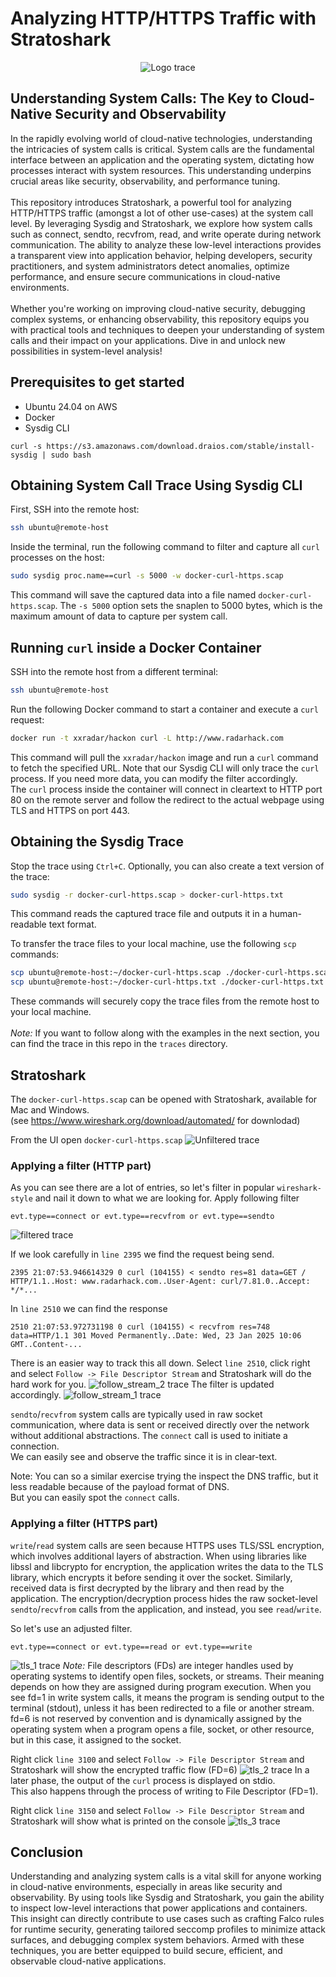 # Analyzing HTTP/HTTPS Traffic with Stratoshark

<p align="center">
  <img src="./images/stratoshark_logo_240.png" alt="Logo trace" title="Logo" />
</p>

##  Understanding System Calls: The Key to Cloud-Native Security and Observability
In the rapidly evolving world of cloud-native technologies, understanding the intricacies of system calls is critical. System calls are the fundamental interface between an application and the operating system, dictating how processes interact with system resources. This understanding underpins crucial areas like security, observability, and performance tuning.<br>
<br>
This repository introduces Stratoshark, a powerful tool for analyzing HTTP/HTTPS traffic (amongst a lot of other use-cases) at the system call level. By leveraging Sysdig and Stratoshark, we explore how system calls such as connect, sendto, recvfrom, read, and write operate during network communication. The ability to analyze these low-level interactions provides a transparent view into application behavior, helping developers, security practitioners, and system administrators detect anomalies, optimize performance, and ensure secure communications in cloud-native environments. <br>
<br>
Whether you're working on improving cloud-native security, debugging complex systems, or enhancing observability, this repository equips you with practical tools and techniques to deepen your understanding of system calls and their impact on your applications. Dive in and unlock new possibilities in system-level analysis!
<br>

## Prerequisites to get started
- Ubuntu 24.04 on AWS
- Docker 
- Sysdig CLI 
```
curl -s https://s3.amazonaws.com/download.draios.com/stable/install-sysdig | sudo bash
```

## Obtaining System Call Trace Using Sysdig CLI

First, SSH into the remote host:
```sh
ssh ubuntu@remote-host
```

Inside the terminal, run the following command to filter and capture all `curl` processes on the host:
```sh
sudo sysdig proc.name==curl -s 5000 -w docker-curl-https.scap
```
This command will save the captured data into a file named `docker-curl-https.scap`. The `-s 5000` option sets the snaplen to 5000 bytes, which is the maximum amount of data to capture per system call.

## Running `curl` inside a Docker Container

SSH into the remote host from a different terminal:
```sh
ssh ubuntu@remote-host
```

Run the following Docker command to start a container and execute a `curl` request:
```sh
docker run -t xxradar/hackon curl -L http://www.radarhack.com
```
This command will pull the `xxradar/hackon` image and run a `curl` command to fetch the specified URL. Note that our Sysdig CLI will only trace the `curl` process. If you need more data, you can modify the filter accordingly. <br>
The `curl` process inside the container will connect in cleartext to HTTP port 80 on the remote server and follow the redirect to the actual webpage using TLS and HTTPS on port 443.

## Obtaining the Sysdig Trace

Stop the trace using `Ctrl+C`. Optionally, you can also create a text version of the trace:
```sh
sudo sysdig -r docker-curl-https.scap > docker-curl-https.txt
```
This command reads the captured trace file and outputs it in a human-readable text format.

To transfer the trace files to your local machine, use the following `scp` commands:
```sh
scp ubuntu@remote-host:~/docker-curl-https.scap ./docker-curl-https.scap
scp ubuntu@remote-host:~/docker-curl-https.txt ./docker-curl-https.txt
```
These commands will securely copy the trace files from the remote host to your local machine.<br>
<br>
*Note:* If you want to follow along with the examples in the next section, you can find the trace in this repo in the `traces` directory.

## Stratoshark
The `docker-curl-https.scap` can be opened with Stratoshark, available for Mac and Windows.<br> 
(see https://www.wireshark.org/download/automated/ for downlodad)


From the UI open `docker-curl-https.scap`
![Unfiltered trace](./images/unfiltered_1.png "Unfiltered traces")



### Applying a filter (HTTP part)
As you can see there are a lot of entries, so let's filter in popular `wireshark-style` and nail it down to what we are looking for.
Apply following filter
```
evt.type==connect or evt.type==recvfrom or evt.type==sendto
```
![filtered trace](./images/filtered.png "Filtered traces")

If we look carefully in `line 2395` we find the request being send.
```
2395 21:07:53.946614329 0 curl (104155) < sendto res=81 data=GET / HTTP/1.1..Host: www.radarhack.com..User-Agent: curl/7.81.0..Accept: */*...
```
In `line 2510` we can find the response
```
2510 21:07:53.972731198 0 curl (104155) < recvfrom res=748 data=HTTP/1.1 301 Moved Permanently..Date: Wed, 23 Jan 2025 10:06 GMT..Content-...
```
There is an easier way to track this all down. Select `line 2510`, click right and select `Follow -> File Descriptor Stream` and Stratoshark will do the hard work for you.
![follow_stream_2 trace](./images/follow_stream_2.png "Filtered traces")
The filter is updated accordingly.
![follow_stream_1 trace](./images/follow_stream_1.png "Filtered traces")

`sendto`/`recvfrom` system calls are typically used in raw socket communication, where data is sent or received directly over the network without additional abstractions. The `connect` call is used to initiate a connection.<br>
We can easily see and observe the traffic since it is in clear-text.

Note: You can so a similar exercise trying the inspect the DNS traffic, but it less readable because of the payload format of DNS. <br>
But you can easily spot the `connect` calls.

### Applying a filter (HTTPS part)
`write`/`read` system calls are seen because HTTPS uses TLS/SSL encryption, which involves additional layers of abstraction. When using libraries like libssl and libcrypto for encryption,  the application writes the data to the TLS library, which encrypts it before sending it over the socket. Similarly, received data is first decrypted by the library and then read by the application.  The encryption/decryption process hides the raw socket-level `sendto`/`recvfrom` calls from the application, and instead, you see `read`/`write`.<br>

So let's use an adjusted filter.
```
evt.type==connect or evt.type==read or evt.type==write
```
![tls_1 trace](./images/tls_1.png "tls_1 traces")
*Note:* File descriptors (FDs) are integer handles used by operating systems to identify open files, sockets, or streams. Their meaning depends on how they are assigned during program execution. When you see fd=1 in write system calls, it means the program is sending output to the terminal (stdout), unless it has been redirected to a file or another stream. fd=6 is not reserved by convention and is dynamically assigned by the operating system when a program opens a file, socket, or other resource, but in this case, it assigned to the socket.<br>

Right click `line 3100` and select `Follow -> File Descriptor Stream` and Stratoshark will show the encrypted traffic flow (FD=6)
![tls_2 trace](./images/tls_2.png "tls_2 traces")
In a later phase, the output of the `curl` process is displayed on stdio.<br>
This also happens through the process of writing to File Descriptor (FD=1).

Right click `line 3150` and select `Follow -> File Descriptor Stream` and Stratoshark will show what is printed on the console
![tls_3 trace](./images/tls_3.png "tls_3 traces")

## Conclusion

Understanding and analyzing system calls is a vital skill for anyone working in cloud-native environments, especially in areas like security and observability. By using tools like Sysdig and Stratoshark, you gain the ability to inspect low-level interactions that power applications and containers. This insight can directly contribute to use cases such as crafting Falco rules for runtime security, generating tailored seccomp profiles to minimize attack surfaces, and debugging complex system behaviors. Armed with these techniques, you are better equipped to build secure, efficient, and observable cloud-native applications.